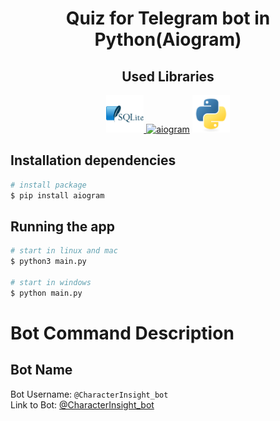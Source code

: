 <h1 align="center">Quiz for Telegram bot in Python(Aiogram)</h1>

<h2 align="center">Used Libraries</h2>
 <div align="center">
  <a href="https://www.sqlite.org/index.html" target="_blank" rel="noreferrer"> <img src="https://github.com/devicons/devicon/blob/master/icons/sqlite/sqlite-original-wordmark.svg" alt="python" width="60" height="60"/> </a>
 <!-- AIOGRAM -->
 <a href="https://docs.aiogram.dev/en/latest/index.html" target="aiogram"><img src="https://docs.aiogram.dev/en/latest/_static/logo.png" alt="aiogram" width="60" height="60"/></a>
 <!-- PYTHON -->
 <a href="https://www.python.org" target="_blank" rel="noreferrer"> <img src="https://raw.githubusercontent.com/devicons/devicon/master/icons/python/python-original.svg" alt="python" width="60" height="60"/> </a>
 </div>

## Installation dependencies

````bash
# install package
$ pip install aiogram
````


## Running the app

```bash
# start in linux and mac
$ python3 main.py

# start in windows 
$ python main.py
```

# Bot Command Description

## Bot Name

Bot Username: `@CharacterInsight_bot`  
Link to Bot: [@CharacterInsight_bot](https://web.telegram.org/k/#@CharacterInsight_bot)
